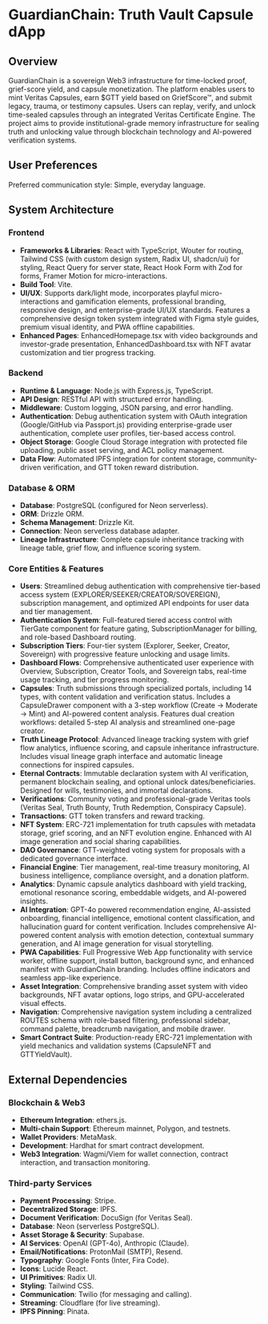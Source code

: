 # GuardianChain: Truth Vault Capsule dApp

## Overview
GuardianChain is a sovereign Web3 infrastructure for time-locked proof, grief-score yield, and capsule monetization. The platform enables users to mint Veritas Capsules, earn $GTT yield based on GriefScore™, and submit legacy, trauma, or testimony capsules. Users can replay, verify, and unlock time-sealed capsules through an integrated Veritas Certificate Engine. The project aims to provide institutional-grade memory infrastructure for sealing truth and unlocking value through blockchain technology and AI-powered verification systems.

## User Preferences
Preferred communication style: Simple, everyday language.

## System Architecture

### Frontend
- **Frameworks & Libraries**: React with TypeScript, Wouter for routing, Tailwind CSS (with custom design system, Radix UI, shadcn/ui) for styling, React Query for server state, React Hook Form with Zod for forms, Framer Motion for micro-interactions.
- **Build Tool**: Vite.
- **UI/UX**: Supports dark/light mode, incorporates playful micro-interactions and gamification elements, professional branding, responsive design, and enterprise-grade UI/UX standards. Features a comprehensive design token system integrated with Figma style guides, premium visual identity, and PWA offline capabilities.
- **Enhanced Pages**: EnhancedHomepage.tsx with video backgrounds and investor-grade presentation, EnhancedDashboard.tsx with NFT avatar customization and tier progress tracking.

### Backend
- **Runtime & Language**: Node.js with Express.js, TypeScript.
- **API Design**: RESTful API with structured error handling.
- **Middleware**: Custom logging, JSON parsing, and error handling.
- **Authentication**: Debug authentication system with OAuth integration (Google/GitHub via Passport.js) providing enterprise-grade user authentication, complete user profiles, tier-based access control.
- **Object Storage**: Google Cloud Storage integration with protected file uploading, public asset serving, and ACL policy management.
- **Data Flow**: Automated IPFS integration for content storage, community-driven verification, and GTT token reward distribution.

### Database & ORM
- **Database**: PostgreSQL (configured for Neon serverless).
- **ORM**: Drizzle ORM.
- **Schema Management**: Drizzle Kit.
- **Connection**: Neon serverless database adapter.
- **Lineage Infrastructure**: Complete capsule inheritance tracking with lineage table, grief flow, and influence scoring system.

### Core Entities & Features
- **Users**: Streamlined debug authentication with comprehensive tier-based access system (EXPLORER/SEEKER/CREATOR/SOVEREIGN), subscription management, and optimized API endpoints for user data and tier management.
- **Authentication System**: Full-featured tiered access control with TierGate component for feature gating, SubscriptionManager for billing, and role-based Dashboard routing.
- **Subscription Tiers**: Four-tier system (Explorer, Seeker, Creator, Sovereign) with progressive feature unlocking and usage limits.
- **Dashboard Flows**: Comprehensive authenticated user experience with Overview, Subscription, Creator Tools, and Sovereign tabs, real-time usage tracking, and tier progress monitoring.
- **Capsules**: Truth submissions through specialized portals, including 14 types, with content validation and verification status. Includes a CapsuleDrawer component with a 3-step workflow (Create → Moderate → Mint) and AI-powered content analysis. Features dual creation workflows: detailed 5-step AI analysis and streamlined one-page creator.
- **Truth Lineage Protocol**: Advanced lineage tracking system with grief flow analytics, influence scoring, and capsule inheritance infrastructure. Includes visual lineage graph interface and automatic lineage connections for inspired capsules.
- **Eternal Contracts**: Immutable declaration system with AI verification, permanent blockchain sealing, and optional unlock dates/beneficiaries. Designed for wills, testimonies, and immortal declarations.
- **Verifications**: Community voting and professional-grade Veritas tools (Veritas Seal, Truth Bounty, Truth Redemption, Conspiracy Capsule).
- **Transactions**: GTT token transfers and reward tracking.
- **NFT System**: ERC-721 implementation for truth capsules with metadata storage, grief scoring, and an NFT evolution engine. Enhanced with AI image generation and social sharing capabilities.
- **DAO Governance**: GTT-weighted voting system for proposals with a dedicated governance interface.
- **Financial Engine**: Tier management, real-time treasury monitoring, AI business intelligence, compliance oversight, and a donation platform.
- **Analytics**: Dynamic capsule analytics dashboard with yield tracking, emotional resonance scoring, embeddable widgets, and AI-powered insights.
- **AI Integration**: GPT-4o powered recommendation engine, AI-assisted onboarding, financial intelligence, emotional content classification, and hallucination guard for content verification. Includes comprehensive AI-powered content analysis with emotion detection, contextual summary generation, and AI image generation for visual storytelling.
- **PWA Capabilities**: Full Progressive Web App functionality with service worker, offline support, install button, background sync, and enhanced manifest with GuardianChain branding. Includes offline indicators and seamless app-like experience.
- **Asset Integration**: Comprehensive branding asset system with video backgrounds, NFT avatar options, logo strips, and GPU-accelerated visual effects.
- **Navigation**: Comprehensive navigation system including a centralized ROUTES schema with role-based filtering, professional sidebar, command palette, breadcrumb navigation, and mobile drawer.
- **Smart Contract Suite**: Production-ready ERC-721 implementation with yield mechanics and validation systems (CapsuleNFT and GTTYieldVault).

## External Dependencies

### Blockchain & Web3
- **Ethereum Integration**: ethers.js.
- **Multi-chain Support**: Ethereum mainnet, Polygon, and testnets.
- **Wallet Providers**: MetaMask.
- **Development**: Hardhat for smart contract development.
- **Web3 Integration**: Wagmi/Viem for wallet connection, contract interaction, and transaction monitoring.

### Third-party Services
- **Payment Processing**: Stripe.
- **Decentralized Storage**: IPFS.
- **Document Verification**: DocuSign (for Veritas Seal).
- **Database**: Neon (serverless PostgreSQL).
- **Asset Storage & Security**: Supabase.
- **AI Services**: OpenAI (GPT-4o), Anthropic (Claude).
- **Email/Notifications**: ProtonMail (SMTP), Resend.
- **Typography**: Google Fonts (Inter, Fira Code).
- **Icons**: Lucide React.
- **UI Primitives**: Radix UI.
- **Styling**: Tailwind CSS.
- **Communication**: Twilio (for messaging and calling).
- **Streaming**: Cloudflare (for live streaming).
- **IPFS Pinning**: Pinata.